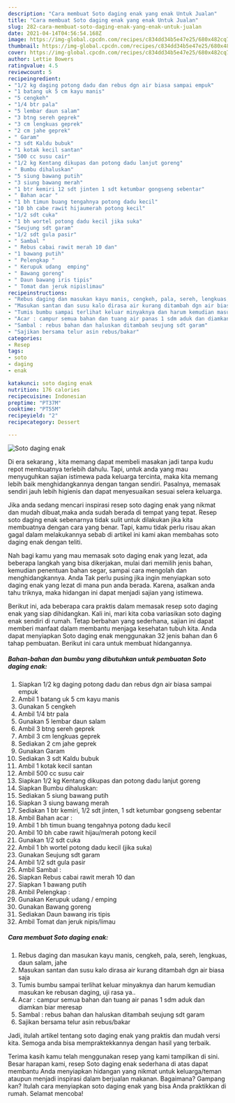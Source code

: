 ```yaml
---
description: "Cara membuat Soto daging enak yang enak Untuk Jualan"
title: "Cara membuat Soto daging enak yang enak Untuk Jualan"
slug: 282-cara-membuat-soto-daging-enak-yang-enak-untuk-jualan
date: 2021-04-14T04:56:54.168Z
image: https://img-global.cpcdn.com/recipes/c834dd34b5e47e25/680x482cq70/soto-daging-enak-foto-resep-utama.jpg
thumbnail: https://img-global.cpcdn.com/recipes/c834dd34b5e47e25/680x482cq70/soto-daging-enak-foto-resep-utama.jpg
cover: https://img-global.cpcdn.com/recipes/c834dd34b5e47e25/680x482cq70/soto-daging-enak-foto-resep-utama.jpg
author: Lettie Bowers
ratingvalue: 4.5
reviewcount: 5
recipeingredient:
- "1/2 kg daging potong dadu dan rebus dgn air biasa sampai empuk"
- "1 batang uk 5 cm kayu manis"
- "5 cengkeh"
- "1/4 btr pala"
- "5 lembar daun salam"
- "3 btng sereh geprek"
- "3 cm lengkuas geprek"
- "2 cm jahe geprek"
- " Garam"
- "3 sdt Kaldu bubuk"
- "1 kotak kecil santan"
- "500 cc susu cair"
- "1/2 kg Kentang dikupas dan potong dadu lanjut goreng"
- " Bumbu dihaluskan"
- "5 siung bawang putih"
- "3 siung bawang merah"
- "1 btr kemiri 12 sdt jinten 1 sdt ketumbar gongseng sebentar"
- " Bahan acar "
- "1 bh timun buang tengahnya potong dadu kecil"
- "10 bh cabe rawit hijaumerah potong kecil"
- "1/2 sdt cuka"
- "1 bh wortel potong dadu kecil jika suka"
- "Seujung sdt garam"
- "1/2 sdt gula pasir"
- " Sambal "
- " Rebus cabai rawit merah 10 dan"
- "1 bawang putih"
- " Pelengkap "
- " Kerupuk udang  emping"
- " Bawang goreng"
- " Daun bawang iris tipis"
- " Tomat dan jeruk nipislimau"
recipeinstructions:
- "Rebus daging dan masukan kayu manis, cengkeh, pala, sereh, lengkuas, daun salam, jahe"
- "Masukan santan dan susu kalo dirasa air kurang ditambah dgn air biasa saja"
- "Tumis bumbu sampai terlihat keluar minyaknya dan harum kemudian masukan ke rebusan daging, uji rasa ya.."
- "Acar : campur semua bahan dan tuang air panas 1 sdm aduk dan diamkan biar meresap"
- "Sambal : rebus bahan dan haluskan ditambah seujung sdt garam"
- "Sajikan bersama telur asin rebus/bakar"
categories:
- Resep
tags:
- soto
- daging
- enak

katakunci: soto daging enak 
nutrition: 176 calories
recipecuisine: Indonesian
preptime: "PT37M"
cooktime: "PT55M"
recipeyield: "2"
recipecategory: Dessert

---
```



![Soto daging enak](https://img-global.cpcdn.com/recipes/c834dd34b5e47e25/680x482cq70/soto-daging-enak-foto-resep-utama.jpg)

Di era  sekarang , kita memang dapat membeli masakan jadi tanpa kudu repot membuatnya terlebih dahulu. Tapi, untuk anda yang mau menyuguhkan sajian istimewa pada keluarga tercinta, maka kita memang lebih baik menghidangkannya dengan tangan sendiri. Pasalnya, memasak sendiri jauh lebih higienis dan dapat menyesuaikan sesuai selera keluarga.

Jika anda sedang mencari inspirasi resep soto daging enak yang nikmat dan mudah dibuat,maka anda sudah berada di tempat yang tepat. Resep soto daging enak  sebenarnya tidak sulit untuk dilakukan jika kita membuatnya dengan cara yang benar. Tapi, kamu tidak perlu risau akan gagal dalam melakukannya 
sebab di artikel ini kami akan membahas soto daging enak dengan teliti.  



Nah bagi kamu yang mau memasak soto daging enak yang lezat, ada beberapa langkah yang bisa dikerjakan, mulai dari memilih jenis bahan, kemudian penentuan bahan segar, sampai cara mengolah dan menghidangkannya. Anda Tak perlu pusing jika ingin menyiapkan soto daging enak yang lezat di mana pun anda berada. Karena, asalkan anda  tahu triknya, maka hidangan ini dapat menjadi sajian yang istimewa.

Berikut ini, ada beberapa cara praktis  dalam memasak resep soto daging enak yang siap dihidangkan. Kali ini, mari kita coba variasikan soto daging enak sendiri di rumah. Tetap berbahan yang sederhana, sajian ini dapat memberi manfaat dalam membantu menjaga kesehatan tubuh kita. Anda dapat menyiapkan Soto daging enak menggunakan 32 jenis bahan dan 6 tahap pembuatan. Berikut ini cara untuk membuat hidangannya.

<!--inarticleads1-->

##### Bahan-bahan dan bumbu yang dibutuhkan untuk pembuatan Soto daging enak:

1. Siapkan 1/2 kg daging potong dadu dan rebus dgn air biasa sampai empuk
1. Ambil 1 batang uk 5 cm kayu manis
1. Gunakan 5 cengkeh
1. Ambil 1/4 btr pala
1. Gunakan 5 lembar daun salam
1. Ambil 3 btng sereh geprek
1. Ambil 3 cm lengkuas geprek
1. Sediakan 2 cm jahe geprek
1. Gunakan  Garam
1. Sediakan 3 sdt Kaldu bubuk
1. Ambil 1 kotak kecil santan
1. Ambil 500 cc susu cair
1. Siapkan 1/2 kg Kentang dikupas dan potong dadu lanjut goreng
1. Siapkan  Bumbu dihaluskan:
1. Sediakan 5 siung bawang putih
1. Siapkan 3 siung bawang merah
1. Sediakan 1 btr kemiri, 1/2 sdt jinten, 1 sdt ketumbar gongseng sebentar
1. Ambil  Bahan acar :
1. Ambil 1 bh timun buang tengahnya potong dadu kecil
1. Ambil 10 bh cabe rawit hijau/merah potong kecil
1. Gunakan 1/2 sdt cuka
1. Ambil 1 bh wortel potong dadu kecil (jika suka)
1. Gunakan Seujung sdt garam
1. Ambil 1/2 sdt gula pasir
1. Ambil  Sambal :
1. Siapkan  Rebus cabai rawit merah 10 dan
1. Siapkan 1 bawang putih
1. Ambil  Pelengkap :
1. Gunakan  Kerupuk udang / emping
1. Gunakan  Bawang goreng
1. Sediakan  Daun bawang iris tipis
1. Ambil  Tomat dan jeruk nipis/limau




<!--inarticleads2-->

##### Cara membuat Soto daging enak:

1. Rebus daging dan masukan kayu manis, cengkeh, pala, sereh, lengkuas, daun salam, jahe
1. Masukan santan dan susu kalo dirasa air kurang ditambah dgn air biasa saja
1. Tumis bumbu sampai terlihat keluar minyaknya dan harum kemudian masukan ke rebusan daging, uji rasa ya..
1. Acar : campur semua bahan dan tuang air panas 1 sdm aduk dan diamkan biar meresap
1. Sambal : rebus bahan dan haluskan ditambah seujung sdt garam
1. Sajikan bersama telur asin rebus/bakar




Jadi, itulah artikel tentang  soto daging enak  yang praktis dan mudah versi kita. Semoga anda bisa mempraktekkannya dengan hasil yang terbaik. 

Terima kasih kamu telah menggunakan resep yang kami tampilkan di sini. Besar harapan kami, resep  Soto daging enak sederhana di atas dapat membantu Anda menyiapkan hidangan yang nikmat untuk keluarga/teman ataupun menjadi inspirasi dalam berjualan makanan. Bagaimana? Gampang kan? Itulah cara menyiapkan soto daging enak yang bisa Anda praktikkan di rumah. Selamat mencoba!

